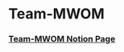 # Team-MWOM
### [Team-MWOM Notion Page](https://www.notion.so/MWOM-8429fd94789d478bb790468e7c27d677?pvs=4)
